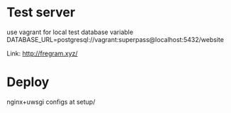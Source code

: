 # Test server
use vagrant for local test
database variable DATABASE_URL=postgresql://vagrant:superpass@localhost:5432/website

Link: http://fregram.xyz/

# Deploy 

nginx+uwsgi configs at setup/

